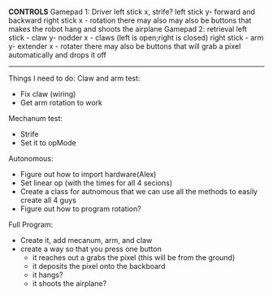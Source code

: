 **CONTROLS**
Gamepad 1: Driver
    left stick x, strife?
    left stick y- forward and backward
    right stick x - rotation
there may also may also be buttons that makes the robot hang and shoots the airplane
Gamepad 2: retrieval
    left stick - claw
        y- nodder
        x - claws (left is open;right is closed)
    right stick - arm
        y- extender
        x - rotater
there may also be buttons that will grab a pixel automatically and drops it off

-------------------------------------------------------------------------
Things I need to do:
 Claw and arm test:
  * Fix claw (wiring)
  * Get arm rotation to work
 
 Mechanum test:
  * Strife
  * Set it to opMode
  
 Autonomous:
  * Figure out how to import hardware(Alex)
  * Set linear op (with the times for all 4 secions)
  * Create a class for autnomous that we can use all the methods to easily create all 4 guys
  * Figure out how to program rotation?
 
 Full Program:
  * Create it, add mecanum, arm, and claw
  * create a way so that you press one button
    * it reaches out a grabs the pixel (this will be from the ground)
    * it deposits the pixel onto the backboard 
    * it hangs?
    * it shoots the airplane?
